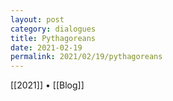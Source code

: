 ```yaml
---
layout: post
category: dialogues
title: Pythagoreans
date: 2021-02-19
permalink: 2021/02/19/pythagoreans
---
```


[[2021]] • [[Blog]]